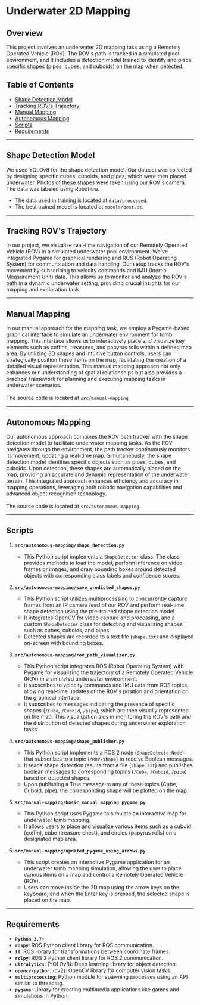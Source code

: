 # Underwater 2D Mapping

## Overview
This project involves an underwater 2D mapping task using a Remotely Operated Vehicle (ROV). The ROV's path is tracked in a simulated pool environment, and it includes a detection model trained to identify and place specific shapes (pipes, cubes, and cuboids) on the map when detected.

## Table of Contents
- [Shape Detection Model](#shape-detection-model)
- [Tracking ROV's Trajectory](#tracking-rovs-trajectory)
- [Manual Mapping](#manual-mapping)
- [Autonomous Mapping](#autonomous-mapping)
- [Scripts](#scripts)
- [Requirements](#requirements)

___

## Shape Detection Model
We used YOLOv8 for the shape detection model. Our dataset was collected by designing specific cubes, cuboids, and pipes, which were then placed underwater. Photos of these shapes were taken using our ROV's camera. The data was labeled using Roboflow. 
- The data used in training is located at `data/processed`.
- The best trained model is located at `models/best.pt`.
___

## Tracking ROV's Trajectory
In our project, we visualize real-time navigation of our Remotely Operated Vehicle (ROV) in a simulated underwater pool environment. We've integrated Pygame for graphical rendering and ROS (Robot Operating System) for communication and data handling. Our setup tracks the ROV's movement by subscribing to velocity commands and IMU (Inertial Measurement Unit) data. This allows us to monitor and analyze the ROV's path in a dynamic underwater setting, providing crucial insights for our mapping and exploration task.

___

## Manual Mapping
In our manual approach for the mapping task, we employ a Pygame-based graphical interface to simulate an underwater environment for tomb mapping. This interface allows us to interactively place and visualize key elements such as coffins, treasures, and papyrus rolls within a defined map area. By utilizing 3D shapes and intuitive button controls, users can strategically position these items on the map, facilitating the creation of a detailed visual representation. This manual mapping approach not only enhances our understanding of spatial relationships but also provides a practical framework for planning and executing mapping tasks in underwater scenarios. </br> </br>
The source code is located at `src/manual-mapping`
___

## Autonomous Mapping
Our autonomous approach combines the ROV path tracker with the shape detection model to facilitate underwater mapping tasks. As the ROV navigates through the environment, the path tracker continuously monitors its movement, updating a real-time map. Simultaneously, the shape detection model identifies specific objects such as pipes, cubes, and cuboids. Upon detection, these shapes are automatically placed on the map, providing an accurate and dynamic representation of the underwater terrain. This integrated approach enhances efficiency and accuracy in mapping operations, leveraging both robotic navigation capabilities and advanced object recognition technology. </br> </br>
The source code is located at `src/autonomous-mapping`.
___

## Scripts

1. **`src/autonomous-mapping/shape_detection.py`**
   - This Python script implements a `ShapeDetector` class. The class provides methods to load the model, perform inference on video frames or images, and draw bounding boxes around detected objects with corresponding class labels and confidence scores.

2. **`src/autonomous-mapping/save_predicted_shapes.py`**
   - This Python script utilizes multiprocessing to concurrently capture frames from an IP camera feed of our ROV and perform real-time shape detection using the pre-trained shape detection model.
   - It integrates OpenCV for video capture and processing, and a custom `ShapeDetector` class for detecting and visualizing shapes such as cubes, cuboids, and pipes.
   - Detected shapes are recorded to a text file (`shape.txt`) and displayed on-screen with bounding boxes.
    
3. **`src/autonomous-mapping/rov_path_visualizer.py`**
   - This Python script integrates ROS (Robot Operating System) with Pygame for visualizing the trajectory of a Remotely Operated Vehicle (ROV) in a simulated underwater environment.
   - It subscribes to velocity commands and IMU data from ROS topics, allowing real-time updates of the ROV's position and orientation on the graphical interface.
   - It subscribes to messages indicating the presence of specific shapes (`/Cube`, `/Cuboid`, `/pipe`), which are then visually represented on the map. This visualization aids in monitoring the ROV's path and the distribution of detected shapes during underwater exploration tasks.

4. **`src/autonomous-mapping/shape_publisher.py`**
   - This Python script implements a ROS 2 node (`ShapeDetectorNode`) that subscribes to a topic (`/ROV/shape`) to receive Boolean messages.
   - It reads shape detection results from a file (`shape.txt`) and publishes boolean messages to corresponding topics (`/Cube`, `/Cuboid`, `/pipe`) based on detected shapes.
   - Upon publishing a True message to any of these topics (Cube, Cuboid, pipe), the corresponding shape will be plotted on the map.
    
5. **`src/manual-mapping/basic_manual_mapping_pygame.py`**
   - This Python script uses Pygame to simulate an interactive map for underwater tomb mapping.
   - It allows users to place and visualize various items such as a cuboid (coffin), cube (treasure chest), and circles (papyrus rolls) on a designated map area.
  
6. **`src/manual-mapping/updated_pygame_using_arrows.py`**
   - This script creates an interactive Pygame application for an underwater tomb mapping simulation, allowing the user to place various items on a map and control a Remotely Operated Vehicle (ROV).
   - Users can move inside the 2D map using the arrow keys on the keyboard, and when the Enter key is pressed, the selected shape is placed on the map.
  
___

## Requirements

- **`Python 3.7+`**
- **`rospy`**: ROS Python client library for ROS communication.
- **`tf`**: ROS library for transformations between coordinate frames.
- **`rclpy`**: ROS 2 Python client library for ROS 2 communication.
- **`ultralytics`**: (YOLOv8): Deep learning library for object detection.
- **`opencv-python`**: (cv2): OpenCV library for computer vision tasks.
- **`multiprocessing`**: Python module for spawning processes using an API similar to threading.
- **`pygame`**: Library for creating multimedia applications like games and simulations in Python.


